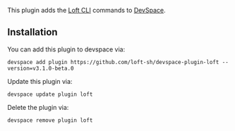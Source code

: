 This plugin adds the [Loft CLI](https://github.com/loft-sh/loft) commands to [DevSpace](https://github.com/loft-sh/devspace). 

## Installation

You can add this plugin to devspace via:
```
devspace add plugin https://github.com/loft-sh/devspace-plugin-loft --version=v3.1.0-beta.0
```

Update this plugin via:
```
devspace update plugin loft
```

Delete the plugin via:
```
devspace remove plugin loft
```
